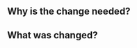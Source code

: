 <!--
Keep the pull request in draft mode until you are completely ready to receive reviews. That implies that the "checklist before requesting a review" below is completed and that all Github checks has passed.
-->

## Why is the change needed?

<!-- Add requirements -->

## What was changed?

<!-- Add changelog -->
